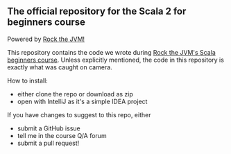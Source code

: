 
## The official repository for the Scala 2 for beginners course

Powered by [Rock the JVM!](rockthejvm.com)

This repository contains the code we wrote during  [Rock the JVM's Scala beginners course](https://rockthejvm.com/course/scala-old). Unless explicitly mentioned, the code in this repository is exactly what was caught on camera.

How to install:
- either clone the repo or download as zip
- open with IntelliJ as it's a simple IDEA project

If you have changes to suggest to this repo, either
- submit a GitHub issue
- tell me in the course Q/A forum
- submit a pull request!
